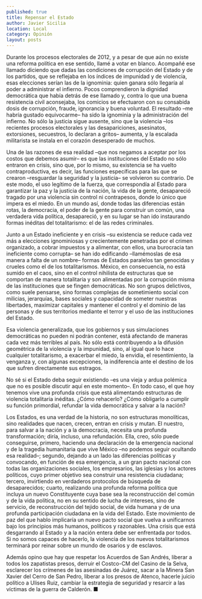 ```yaml
---
published: true
title: Repensar el Estado
author: Javier Sicilia
location: Local
category: Opinión
layout: posts
---
```


Durante los procesos electorales de 2012, y a pesar de que aún no existe una reforma política en ese sentido, llamé a votar en blanco. Acompañé ese llamado diciendo que dadas las condiciones de corrupción del Estado y de los partidos, que se reflejaba en los índices de impunidad y de violencia, esas elecciones serían las de la ignominia: quien ganara sólo llegaría al poder a administrar el infierno. Pocos comprendieron la dignidad democrática que había detrás de ese llamado y, contra lo que una buena resistencia civil aconsejaba, los comicios se efectuaron con su consabida dosis de corrupción, fraude, ignorancia y buena voluntad. El resultado –me habría gustado equivocarme– ha sido la ignominia y la administración del infierno. No sólo la justicia sigue ausente, sino que la violencia –los recientes procesos electorales y las desapariciones, asesinatos, extorsiones, secuestros, lo declaran a gritos– aumenta, y la escalada militarista se instala en el corazón desesperado de muchos.

Una de las razones de esa realidad –que nos negamos a aceptar por los costos que debemos asumir– es que las instituciones del Estado no sólo entraron en crisis, sino que, por lo mismo, su existencia se ha vuelto contraproductiva, es decir, las funciones específicas para las que se crearon –resguardar la seguridad y la justicia– se volvieron su contrario. De este modo, el uso legítimo de la fuerza, que correspondía al Estado para garantizar la paz y la justicia de la nación, la vida de la gente, desapareció tragado por una violencia sin control ni contrapesos, donde lo único que impera es el miedo. En un mundo así, donde todas las diferencias están rotas, la democracia, el poder de la gente para construir un común, una verdadera vida política, desapareció, y en su lugar se han ido instaurando formas inéditas del totalitarismo: el de las redes criminales.

Junto a un Estado ineficiente y en crisis –su existencia se reduce cada vez más a elecciones ignominiosas y crecientemente penetradas por el crimen organizado, a cobrar impuestos y a alimentar, con ellos, una burocracia tan ineficiente como corrupta– se han ido edificando –llamémoslas de esa manera a falta de un nombre– formas de Estados paralelos tan genocidas y crueles como el de los totalitarismos. México, en consecuencia, no está sumido en el caos, sino en el control nihilista de estructuras que se comportan de manera totalitaria y son alimentadas por la corrupción misma de las instituciones que se fingen democráticas. No son grupos delictivos, como suele pensarse, sino formas complejas de sometimiento social con milicias, jerarquías, bases sociales y capacidad de someter nuestras libertades, maximizar capitales y mantener el control y el dominio de las personas y de sus territorios mediante el terror y el uso de las instituciones del Estado.

Esa violencia generalizada, que los gobiernos y sus simulaciones democráticas no pueden ni podrán contener, está afectando de maneras cada vez más terribles al país. No sólo está contribuyendo a la difusión geométrica de la violencia y la impunidad, sino, al igual que lo hace cualquier totalitarismo, a exacerbar el miedo, la envidia, el resentimiento, la venganza y, con algunas excepciones, la indiferencia ante el destino de los que sufren directamente sus estragos.

No sé si el Estado deba seguir existiendo –es una vieja y ardua polémica que no es posible discutir aquí en este momento–. En todo caso, el que hoy tenemos vive una profunda crisis que está alimentando estructuras de violencia totalitaria inéditas. ¿Cómo rehacerlo? ¿Cómo obligarlo a cumplir su función primordial, refundar la vida democrática y salvar a la nación?

Los Estados, es una verdad de la historia, no son estructuras monolíticas, sino realidades que nacen, crecen, entran en crisis y mutan. El nuestro, para salvar a la nación y a la democracia, necesita una profunda transformación; diría, incluso, una refundación. Ella, creo, sólo puede conseguirse, primero, haciendo una declaración de la emergencia nacional y de la tragedia humanitaria que vive México –no podemos seguir ocultando esa realidad–; segundo, dejando a un lado las diferencias políticas y convocando, en función de esa emergencia, a un gran pacto nacional con todas las organizaciones sociales, los empresarios, las iglesias y los actores políticos, cuyo primer objetivo sea construir una resistencia ciudadana; tercero, invirtiendo en verdaderos protocolos de búsqueda de desaparecidos; cuarto, realizando una profunda reforma política que incluya un nuevo Constituyente cuya base sea la reconstrucción del común y de la vida política, no en su sentido de lucha de intereses, sino de servicio, de reconstrucción del tejido social, de vida humana y de una profunda participación ciudadana en la vida del Estado. Este movimiento de paz del que hablo implicaría un nuevo pacto social que vuelva a unificarnos bajo los principios más humanos, políticos y razonables. Una crisis que está desgarrando al Estado y a la nación entera debe ser enfrentada por todos. Si no somos capaces de hacerlo, la violencia de los nuevos totalitarismos terminará por reinar sobre un mundo de osarios y de esclavos.

Además opino que hay que respetar los Acuerdos de San Andrés, liberar a todos los zapatistas presos, derruir el Costco-CM del Casino de la Selva, esclarecer los crímenes de las asesinadas de Juárez, sacar a la Minera San Xavier del Cerro de San Pedro, liberar a los presos de Atenco, hacerle juicio político a Ulises Ruiz, cambiar la estrategia de seguridad y resarcir a las víctimas de la guerra de Calderón. ■
